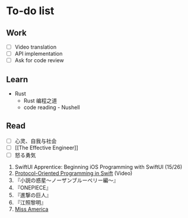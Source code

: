 # To-do list

## Work

- [ ] Video translation 
- [ ] API implementation 
- [ ] Ask for code review 

## Learn

- Rust
	- Rust 编程之道
	- code reading - Nushell 

## Read

- [ ] 心灵、自我与社会
- [ ] [[The Effective Engineer]]
- [ ] 怒る勇気

1. SwiftUI Apprentice: Beginning iOS Programming with SwiftUI (15/26)
2. [Protocol-Oriented Programming in Swift](https://developer.apple.com/videos/play/wwdc2015/408/) (Video)
3. 『小説の惑星〜ノーザンブルーベリー編～』
4. 『ONEPIECE』
6. 『進撃の巨人』
7. 『江照黎明』
8. [Miss America](https://m.douban.com/movie/subject/34907421)
